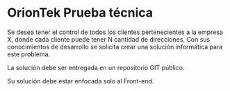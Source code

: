 # OrionTek Prueba técnica

Se desea tener el control de todos los clientes pertenecientes a la empresa X,
donde cada cliente puede tener N cantidad de direcciones. Con sus conocimientos 
de desarrollo se solicita crear una solución informática para este problema.

La solución debe ser entregada en un repositorio GIT público.

Su solución debe estar enfocada solo al Front-end.

